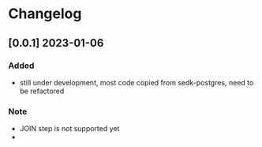 # Changelog
<!-- https://keepachangelog.com/en/1.0.0/ -->

## [0.0.1]  2023-01-06
### Added
- still under development, most code copied from sedk-postgres, need to be refactored
### Note
- JOIN step is not supported yet
- 